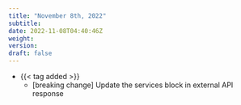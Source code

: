 ```yaml
---
title: "November 8th, 2022"
subtitle:
date: 2022-11-08T04:40:46Z
weight:
version:
draft: false
---
```


- {{< tag added >}}
    - [breaking change] Update the services block in external API response
